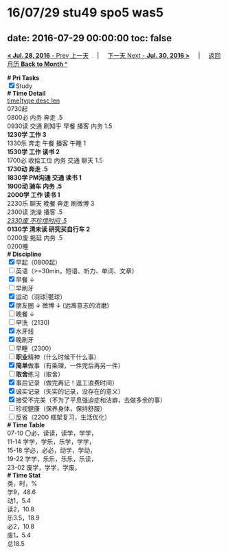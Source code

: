# 16/07/29 stu49 spo5 was5

date: 2016-07-29 00:00:00
toc: false
---
[**< Jul. 28, 2016** - Prev 上一天](/lifelogs/2016/07/d28.md) &nbsp; &nbsp; | &nbsp; &nbsp; [下一天 Next - **Jul. 30, 2016 >**](/lifelogs/2016/07/d30.md) &nbsp; &nbsp; |  &nbsp; &nbsp; [返回月历 **Back to Month ^**](/lifelogs/2016/07/index.md)
<br/><div><b># Pri Tasks</b></div><div><input checked="true" type="checkbox"/>Study</div><div><b># Time Detail</b></div><div><u>time|type desc len</u></div><div>0730起</div><div>0800必 内务 奔走 .5</div><div>0930读 交通 刷知乎 早餐 播客 内务 1.5</div><div><b>1230学 工作 3</b></div><div>1330乐 奔走 午餐 播客 午睡 1</div><div><b>1530学 工作 读书 2</b></div><div>1700必 收拾工位 内务 交通 聊天 1.5</div><div><b>1730动 奔走 .5</b></div><div><b>1830学 PM沟通 交通 读书 1</b></div><div><b>1900动 骑车 内务 .5</b></div><div><b>2000学 工作 读书 1</b></div><div>2230乐 聊天 晚餐 奔走 刷微博 3</div><div>2300读 洗澡 播客 .5</div><div><u><i>2330废 不珍惜时间 .5</i></u></div><div><b>0130学 清未读 研究买自行车 2</b></div><div>0200废 拖延 内务 .5</div><div>0200睡</div><div><b># Discipline</b></div><div><input checked="true" type="checkbox"/>早起（0800起）</div><div><input type="checkbox"/>英语（&gt;=30min，短语、听力、单词、文章）</div><div><input checked="true" type="checkbox"/>早餐 ↓</div><div><input type="checkbox"/>早刷牙</div><div><input checked="true" type="checkbox"/>运动（羽球|毽球）</div><div><input checked="true" type="checkbox"/>朋友圈 ↓ 微博 ↓ (远离意志的消磨)</div><div><input type="checkbox"/>晚餐 ↓</div><div><input type="checkbox"/>早洗（2130)</div><div><input checked="true" type="checkbox"/>水牙线</div><div><input checked="true" type="checkbox"/>晚刷牙</div><div><input type="checkbox"/>早睡（2300）</div><div><input type="checkbox"/><b>职业</b>精神（什么时候干什么事）</div><div><input checked="true" type="checkbox"/><b>简单</b>做事（有条理，一件完后再另一件）</div><div><input type="checkbox"/><b>取舍</b>练习（取舍）</div><div><input checked="true" type="checkbox"/>事后记录（做完再记！返工浪费时间）</div><div><input checked="true" type="checkbox"/>诚实记录（失实的记录，没存在的意义）</div><div><input checked="true" type="checkbox"/>接受不完美（不为了平息强迫症和洁癖，去做多余的事）</div><div><input type="checkbox"/>珍视健康（保养身体，保持舒服）</div><div><input type="checkbox"/>反省（2200 框架复习，生活优化）</div><div><b># Time Table</b></div><div>07-10 〇必，读读，读学，学学，</div><div>11-14 学学，学乐，乐学，学学，</div><div>15-18 学必，必必，动学，学动，</div><div>19-22 学学，乐乐，乐乐，乐读，</div><div>23-02 废学，学学，学废。</div><div><b># Time Stat</b></div><div>类，时，%</div><div>学9，48.6</div><div>动1，5.4</div><div>读2，10.8</div><div>乐3.5，18.9</div><div>必2，10.8</div><div>废1，5.4</div><div>总18.5</div>
